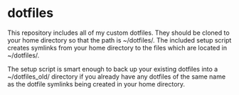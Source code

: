 # dotfiles
This repository includes all of my custom dotfiles. They should be cloned to your home directory
so that the path is ~/dotfiles/. The included setup script creates symlinks from your home
directory to the files which are located in ~/dotfiles/.

The setup script is smart enough to back up your existing dotfiles into a ~/dotfiles_old/
directory if you already have any dotfiles of the same name as the dotfile symlinks being
created in your home directory.
